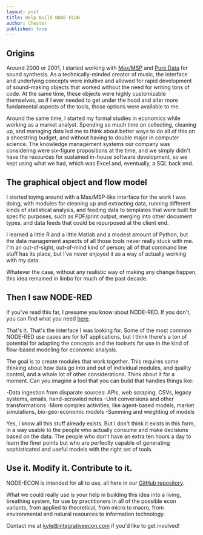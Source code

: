```yaml
---
layout: post
title: Help Build NODE-ECON
author: Chester
published: true
---
```


## Origins
Around 2000 or 2001, I started working with [Max/MSP](https://cycling74.com/) and [Pure Data](https://puredata.info/) for sound synthesis. As a technically-minded creator of music, the interface and underlying concepts were intuitive and allowed for rapid development of sound-making objects that worked without the need for writing tons of code. At the same time, these objects were highly customizable themselves, so if I ever needed to get under the hood and alter more fundamental aspects of the tools, those options were available to me.

Around the same time, I started my formal studies in economics while working as a market analyst. Spending so much time on collecting, cleaning up, and managing data led me to think about better ways to do all of this on a shoestring budget, and without having to double major in computer science. The knowledge management systems our company was considering were six-figure propositions at the time, and we simply didn't have the resources for sustained in-house software development, so we kept using what we had, which was Excel and, eventually, a SQL back end.

## The graphical object and flow model
I started toying around with a Max/MSP-like interface for the work I was doing, with modules for cleaning up and extracting data, running different kinds of statistical analysis, and feeding data to templates that were built for specific purposes, such as PDF/print output, merging into other document types, and data feeds that could be repurposed at the client end.

I learned a little R and a little Matlab and a modest amount of Python, but the data management aspects of all those tools never really stuck with me. I'm an out-of-sight, out-of-mind kind of person; all of that command line stuff has its place, but I've never enjoyed it as a way of actually working with my data.

Whatever the case, without any realistic way of making any change happen, this idea remained in limbo for much of the past decade.

## Then I saw NODE-RED
If you've read this far, I presume you know about NODE-RED. If you don't, you can find what you need [here](https://flows.nodered.org/).

That's it. That's the interface I was looking for. Some of the most common NODE-RED use cases are for IoT applications, but I think there's a ton of potential for adapting the concepts and the toolsets for use in the kind of flow-based modeling for economic analysis. 

The goal is to create modules that work together. This requires some thinking about how data go into and out of individual modules, and quality control, and a whole lot of other considerations. Think about it for a moment. Can you imagine a tool that you can build that handles things like:

-Data ingestion from disparate sources: APIs, web scraping, CSVs, legacy systems, emails, hand-scrawled notes
-Unit conversions and other transformations
-More complex activities, like agent-based models, market simulations, bio-geo-economic models
-Summing and weighting of models

Yes, I know all this stuff already exists. But I don't think it exists in this form, in a way usable to the people who actually consume and make decisions based on the data. The people who don't have an extra ten hours a day to learn the finer points but who are perfectly capable of generating sophisticated and useful models with the right set of tools.


## Use it. Modify it. Contribute to it.
NODE-ECON is intended for all to use, all here in our [GitHub repository](https://github.com/node-econ). 

What we could really use is your help in building this idea into a living, breathing system, for use by practitioners in all of the possible econ variants, from applied to theoretical, from micro to macro, from environmental and natural resources to information technology.

Contact me at kyle@integrativeecon.com if you'd like to get involved!
